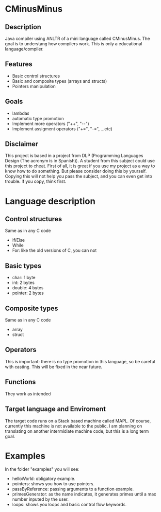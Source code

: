 # CMinusMinus

## Description

Java compiler using ANLTR of a mini language called CMinusMinus.
The goal is to understang how compilers work. This is only a educational language/compiler.

## Features

  - Basic control structures
  - Basic and composite types (arrays and structs)
  - Pointers manipulation

## Goals

  - lambdas
  - automatic type promotion
  - Implement more operators ("++", "--")
  - Implement assigment operators ("+=", "-=", ...etc)

## Disclaimer

  This project is based in a project from DLP (Programming Languages Design (The acronym is in Spanish)).
  A student from this subject could use this project to cheat. First of all, it is great if you use my project as a way to 
  know how to do something. But please consider doing this by yourself. Copying this will not help you pass the subject, 
  and you can even get into trouble. If you copy, think first.
  
# Language description

## Control structures

Same as in any C code

 - If/Else
 - While
 - For: like the old versions of C, you can not

## Basic types

  - char:   1 byte
  - int:    2 bytes
  - double: 4 bytes
  - pointer: 2 bytes

## Composite types

Same as in any C code

  - array
  - struct

## Operators

This is important: there is no type promotion in this language, so be careful with casting.
This will be fixed in the near future.

## Functions

They work as intended

## Target language and Enviroment

The target code runs on a Stack based machine called MAPL. Of course, currently this machine is not available to the public.
I am planning on translating on another intermidiate machine code, but this is a long term goal.

# Examples

In the folder "examples" you will see:

  - helloWorld: obligatory example.
  - pointers: shows you how to use pointers.
  - passByReference: passing arguments to a function example.
  - primesGenerator: as the name indicates, it generates primes until a max number inputed by the user.
  - loops: shows you loops and basic control flow keywords.


